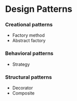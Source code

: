 # Design Patterns

### Creational patterns

- Factory method
- Abstract factory

### Behavioral patterns

- Strategy

### Structural patterns

- Decorator
- Composite
